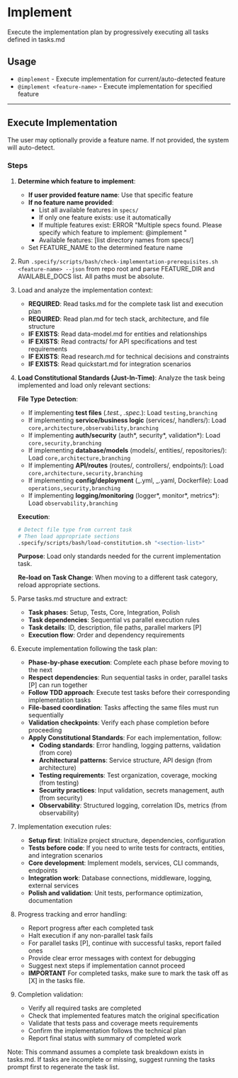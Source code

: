 # Implement

Execute the implementation plan by progressively executing all tasks defined in tasks.md

## Usage

- `@implement` - Execute implementation for current/auto-detected feature
- `@implement <feature-name>` - Execute implementation for specified feature

---

## Execute Implementation

The user may optionally provide a feature name. If not provided, the system will auto-detect.

### Steps

1. **Determine which feature to implement**:

   - **If user provided feature name**: Use that specific feature
   - **If no feature name provided**:
     - List all available features in `specs/`
     - If only one feature exists: use it automatically
     - If multiple features exist: ERROR "Multiple specs found. Please specify which feature to implement: @implement <feature-name>"
     - Available features: [list directory names from specs/]
   - Set FEATURE_NAME to the determined feature name

2. Run `.specify/scripts/bash/check-implementation-prerequisites.sh <feature-name> --json` from repo root and parse FEATURE_DIR and AVAILABLE_DOCS list. All paths must be absolute.

3. Load and analyze the implementation context:

   - **REQUIRED**: Read tasks.md for the complete task list and execution plan
   - **REQUIRED**: Read plan.md for tech stack, architecture, and file structure
   - **IF EXISTS**: Read data-model.md for entities and relationships
   - **IF EXISTS**: Read contracts/ for API specifications and test requirements
   - **IF EXISTS**: Read research.md for technical decisions and constraints
   - **IF EXISTS**: Read quickstart.md for integration scenarios

4. **Load Constitutional Standards (Just-In-Time)**: Analyze the task being implemented and load only relevant sections:

   **File Type Detection**:

   - If implementing **test files** (_.test._, _.spec._): Load `testing,branching`
   - If implementing **service/business logic** (services/, handlers/): Load `core,architecture,observability,branching`
   - If implementing **auth/security** (auth*, security*, validation\*): Load `core,security,branching`
   - If implementing **database/models** (models/, entities/, repositories/): Load `core,architecture,branching`
   - If implementing **API/routes** (routes/, controllers/, endpoints/): Load `core,architecture,security,branching`
   - If implementing **config/deployment** (_.yml, _.yaml, Dockerfile): Load `operations,security,branching`
   - If implementing **logging/monitoring** (logger*, monitor*, metrics\*): Load `observability,branching`

   **Execution**:

   ```bash
   # Detect file type from current task
   # Then load appropriate sections
   .specify/scripts/bash/load-constitution.sh "<section-list>"
   ```

   **Purpose**: Load only standards needed for the current implementation task.

   **Re-load on Task Change**: When moving to a different task category, reload appropriate sections.

5. Parse tasks.md structure and extract:

   - **Task phases**: Setup, Tests, Core, Integration, Polish
   - **Task dependencies**: Sequential vs parallel execution rules
   - **Task details**: ID, description, file paths, parallel markers [P]
   - **Execution flow**: Order and dependency requirements

6. Execute implementation following the task plan:

   - **Phase-by-phase execution**: Complete each phase before moving to the next
   - **Respect dependencies**: Run sequential tasks in order, parallel tasks [P] can run together
   - **Follow TDD approach**: Execute test tasks before their corresponding implementation tasks
   - **File-based coordination**: Tasks affecting the same files must run sequentially
   - **Validation checkpoints**: Verify each phase completion before proceeding
   - **Apply Constitutional Standards**: For each implementation, follow:
     - **Coding standards**: Error handling, logging patterns, validation (from core)
     - **Architectural patterns**: Service structure, API design (from architecture)
     - **Testing requirements**: Test organization, coverage, mocking (from testing)
     - **Security practices**: Input validation, secrets management, auth (from security)
     - **Observability**: Structured logging, correlation IDs, metrics (from observability)

7. Implementation execution rules:

   - **Setup first**: Initialize project structure, dependencies, configuration
   - **Tests before code**: If you need to write tests for contracts, entities, and integration scenarios
   - **Core development**: Implement models, services, CLI commands, endpoints
   - **Integration work**: Database connections, middleware, logging, external services
   - **Polish and validation**: Unit tests, performance optimization, documentation

8. Progress tracking and error handling:

   - Report progress after each completed task
   - Halt execution if any non-parallel task fails
   - For parallel tasks [P], continue with successful tasks, report failed ones
   - Provide clear error messages with context for debugging
   - Suggest next steps if implementation cannot proceed
   - **IMPORTANT** For completed tasks, make sure to mark the task off as [X] in the tasks file.

9. Completion validation:
   - Verify all required tasks are completed
   - Check that implemented features match the original specification
   - Validate that tests pass and coverage meets requirements
   - Confirm the implementation follows the technical plan
   - Report final status with summary of completed work

Note: This command assumes a complete task breakdown exists in tasks.md. If tasks are incomplete or missing, suggest running the tasks prompt first to regenerate the task list.
